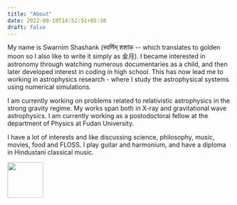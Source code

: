 ```yaml
---
title: "About"
date: 2022-09-10T14:52:51+05:30
draft: false
---
```


My name is Swarnim Shashank (स्वर्णिम् शशांक -- which translates to golden moon so I also like to write it simply as 金月). I became interested in astronomy through watching numerous documentaries as a child, and then later developed interest in coding in high school. This has now lead me to working in astrophysics research - where I study the astrophysical systems using numerical simulations.

I am currently working on problems related to relativistic astrophysics in the strong gravity regime. My works span both in X-ray and gravitational wave astrophysics. I am currently working as a postodoctoral fellow at the department of Physics at Fudan University.

I have a lot of interests and like discussing science, philosophy, music, movies, food and FLOSS. I play guitar and harmonium, and have a diploma in Hindustani classical music.


[<img src="/img/glider.svg" width="80" height="80">](http://www.catb.org/hacker-emblem/)
